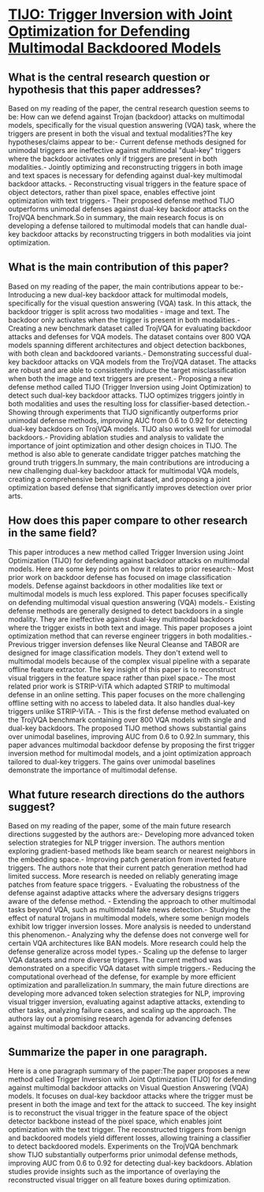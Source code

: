 # [TIJO: Trigger Inversion with Joint Optimization for Defending Multimodal   Backdoored Models](https://arxiv.org/abs/2308.03906)

## What is the central research question or hypothesis that this paper addresses?

Based on my reading of the paper, the central research question seems to be: How can we defend against Trojan (backdoor) attacks on multimodal models, specifically for the visual question answering (VQA) task, where the triggers are present in both the visual and textual modalities?The key hypotheses/claims appear to be:- Current defense methods designed for unimodal triggers are ineffective against multimodal "dual-key" triggers where the backdoor activates only if triggers are present in both modalities.- Jointly optimizing and reconstructing triggers in both image and text spaces is necessary for defending against dual-key multimodal backdoor attacks. - Reconstructing visual triggers in the feature space of object detectors, rather than pixel space, enables effective joint optimization with text triggers.- Their proposed defense method TIJO outperforms unimodal defenses against dual-key backdoor attacks on the TrojVQA benchmark.So in summary, the main research focus is on developing a defense tailored to multimodal models that can handle dual-key backdoor attacks by reconstructing triggers in both modalities via joint optimization.


## What is the main contribution of this paper?

Based on my reading of the paper, the main contributions appear to be:- Introducing a new dual-key backdoor attack for multimodal models, specifically for the visual question answering (VQA) task. In this attack, the backdoor trigger is split across two modalities - image and text. The backdoor only activates when the trigger is present in both modalities.- Creating a new benchmark dataset called TrojVQA for evaluating backdoor attacks and defenses for VQA models. The dataset contains over 800 VQA models spanning different architectures and object detection backbones, with both clean and backdoored variants.- Demonstrating successful dual-key backdoor attacks on VQA models from the TrojVQA dataset. The attacks are robust and are able to consistently induce the target misclassification when both the image and text triggers are present.- Proposing a new defense method called TIJO (Trigger Inversion using Joint Optimization) to detect such dual-key backdoor attacks. TIJO optimizes triggers jointly in both modalities and uses the resulting loss for classifier-based detection.- Showing through experiments that TIJO significantly outperforms prior unimodal defense methods, improving AUC from 0.6 to 0.92 for detecting dual-key backdoors on TrojVQA models. TIJO also works well for unimodal backdoors.- Providing ablation studies and analysis to validate the importance of joint optimization and other design choices in TIJO. The method is also able to generate candidate trigger patches matching the ground truth triggers.In summary, the main contributions are introducing a new challenging dual-key backdoor attack for multimodal VQA models, creating a comprehensive benchmark dataset, and proposing a joint optimization based defense that significantly improves detection over prior arts.


## How does this paper compare to other research in the same field?

This paper introduces a new method called Trigger Inversion using Joint Optimization (TIJO) for defending against backdoor attacks on multimodal models. Here are some key points on how it relates to prior research:- Most prior work on backdoor defense has focused on image classification models. Defense against backdoors in other modalities like text or multimodal models is much less explored. This paper focuses specifically on defending multimodal visual question answering (VQA) models.- Existing defense methods are generally designed to detect backdoors in a single modality. They are ineffective against dual-key multimodal backdoors where the trigger exists in both text and image. This paper proposes a joint optimization method that can reverse engineer triggers in both modalities.- Previous trigger inversion defenses like Neural Cleanse and TABOR are designed for image classification models. They don't extend well to multimodal models because of the complex visual pipeline with a separate offline feature extractor. The key insight of this paper is to reconstruct visual triggers in the feature space rather than pixel space.- The most related prior work is STRIP-ViTA which adapted STRIP to multimodal defense in an online setting. This paper focuses on the more challenging offline setting with no access to labeled data. It also handles dual-key triggers unlike STRIP-ViTA. - This is the first defense method evaluated on the TrojVQA benchmark containing over 800 VQA models with single and dual-key backdoors. The proposed TIJO method shows substantial gains over unimodal baselines, improving AUC from 0.6 to 0.92.In summary, this paper advances multimodal backdoor defense by proposing the first trigger inversion method for multimodal models, and a joint optimization approach tailored to dual-key triggers. The gains over unimodal baselines demonstrate the importance of multimodal defense.


## What future research directions do the authors suggest?

Based on my reading of the paper, some of the main future research directions suggested by the authors are:- Developing more advanced token selection strategies for NLP trigger inversion. The authors mention exploring gradient-based methods like beam search or nearest neighbors in the embedding space.- Improving patch generation from inverted feature triggers. The authors note that their current patch generation method had limited success. More research is needed on reliably generating image patches from feature space triggers. - Evaluating the robustness of the defense against adaptive attacks where the adversary designs triggers aware of the defense method. - Extending the approach to other multimodal tasks beyond VQA, such as multimodal fake news detection.- Studying the effect of natural trojans in multimodal models, where some benign models exhibit low trigger inversion losses. More analysis is needed to understand this phenomenon.- Analyzing why the defense does not converge well for certain VQA architectures like BAN models. More research could help the defense generalize across model types.- Scaling up the defense to larger VQA datasets and more diverse triggers. The current method was demonstrated on a specific VQA dataset with simple triggers.- Reducing the computational overhead of the defense, for example by more efficient optimization and parallelization.In summary, the main future directions are developing more advanced token selection strategies for NLP, improving visual trigger inversion, evaluating against adaptive attacks, extending to other tasks, analyzing failure cases, and scaling up the approach. The authors lay out a promising research agenda for advancing defenses against multimodal backdoor attacks.


## Summarize the paper in one paragraph.

Here is a one paragraph summary of the paper:The paper proposes a new method called Trigger Inversion with Joint Optimization (TIJO) for defending against multimodal backdoor attacks on Visual Question Answering (VQA) models. It focuses on dual-key backdoor attacks where the trigger must be present in both the image and text for the attack to succeed. The key insight is to reconstruct the visual trigger in the feature space of the object detector backbone instead of the pixel space, which enables joint optimization with the text trigger. The reconstructed triggers from benign and backdoored models yield different losses, allowing training a classifier to detect backdoored models. Experiments on the TrojVQA benchmark show TIJO substantially outperforms prior unimodal defense methods, improving AUC from 0.6 to 0.92 for detecting dual-key backdoors. Ablation studies provide insights such as the importance of overlaying the reconstructed visual trigger on all feature boxes during optimization.
